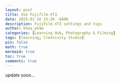 ```yaml
---
layout: post
title: Use Fujifilm-XT3
date: 2025-01-16 15:26 -0800
description: FujiFilm XT3 settings and tips
author: khoa_pham
categories: [Learning Hub, Photography & Filming]
tags: [learning, Creativity Studio]
pin: false
math: true
mermaid: true
toc: true
comments: true
---
```


update soon...
